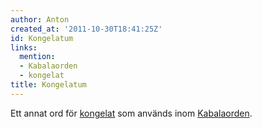 ```yaml
---
author: Anton
created_at: '2011-10-30T18:41:25Z'
id: Kongelatum
links:
  mention:
  - Kabalaorden
  - kongelat
title: Kongelatum
---
```


Ett annat ord för [kongelat] som används inom [Kabalaorden].

  [kongelat]: kongelat
  [Kabalaorden]: Kabalaorden
